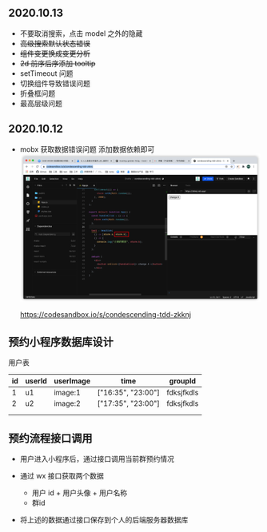 ## 2020.10.13

- 不要取消搜索，点击 model 之外的隐藏
- ~~高级搜索默认状态错误~~
- ~~组件变更换成变更分析~~
- ~~2d 前序后序添加 tooltip~~
- setTimeout 问题
- 切换组件导致错误问题
- 折叠框问题
- 最高层级问题



## 2020.10.12

- mobx 获取数据错误问题
  添加数据依赖即可
  ![image-20201012223627489](https://raw.githubusercontent.com/wojiaofengzhongzhuifeng/iamge-host-2/master/image-20201012223627489.png)

  https://codesandbox.io/s/condescending-tdd-zkknj



## 预约小程序数据库设计

用户表

| id   | userId | userImage | time               | groupId    |
| :--- | ------ | --------- | ------------------ | ---------- |
| 1    | u1     | image:1   | ["16:35", "23:00"] | fdksjfkdls |
| 2    | u2     | image:2   | ["17:35", "23:00"] | fdksjfkdls |
|      |        |           |                    |            |
|      |        |           |                    |            |





## 预约流程接口调用

- 用户进入小程序后，通过接口调用当前群预约情况

- 通过 wx 接口获取两个数据

  - 用户 id + 用户头像 + 用户名称
  - 群id

- 将上述的数据通过接口保存到个人的后端服务器数据库

  